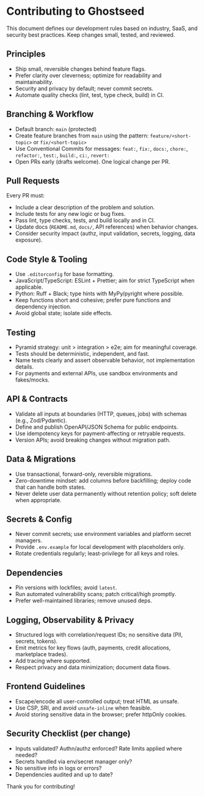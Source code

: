 # Contributing to Ghostseed

This document defines our development rules based on industry, SaaS, and security best practices. Keep changes small, tested, and reviewed.

## Principles
- Ship small, reversible changes behind feature flags.
- Prefer clarity over cleverness; optimize for readability and maintainability.
- Security and privacy by default; never commit secrets.
- Automate quality checks (lint, test, type check, build) in CI.

## Branching & Workflow
- Default branch: `main` (protected)
- Create feature branches from `main` using the pattern: `feature/<short-topic>` or `fix/<short-topic>`
- Use Conventional Commits for messages: `feat:`, `fix:`, `docs:`, `chore:`, `refactor:`, `test:`, `build:`, `ci:`, `revert:`
- Open PRs early (drafts welcome). One logical change per PR.

## Pull Requests
Every PR must:
- Include a clear description of the problem and solution.
- Include tests for any new logic or bug fixes.
- Pass lint, type checks, tests, and build locally and in CI.
- Update docs (`README.md`, `docs/`, API references) when behavior changes.
- Consider security impact (authz, input validation, secrets, logging, data exposure).

## Code Style & Tooling
- Use `.editorconfig` for base formatting.
- JavaScript/TypeScript: ESLint + Prettier; aim for strict TypeScript when applicable.
- Python: Ruff + Black; type hints with MyPy/pyright where possible.
- Keep functions short and cohesive; prefer pure functions and dependency injection.
- Avoid global state; isolate side effects.

## Testing
- Pyramid strategy: unit > integration > e2e; aim for meaningful coverage.
- Tests should be deterministic, independent, and fast.
- Name tests clearly and assert observable behavior, not implementation details.
- For payments and external APIs, use sandbox environments and fakes/mocks.

## API & Contracts
- Validate all inputs at boundaries (HTTP, queues, jobs) with schemas (e.g., Zod/Pydantic).
- Define and publish OpenAPI/JSON Schema for public endpoints.
- Use idempotency keys for payment-affecting or retryable requests.
- Version APIs; avoid breaking changes without migration path.

## Data & Migrations
- Use transactional, forward-only, reversible migrations.
- Zero-downtime mindset: add columns before backfilling; deploy code that can handle both states.
- Never delete user data permanently without retention policy; soft delete when appropriate.

## Secrets & Config
- Never commit secrets; use environment variables and platform secret managers.
- Provide `.env.example` for local development with placeholders only.
- Rotate credentials regularly; least-privilege for all keys and roles.

## Dependencies
- Pin versions with lockfiles; avoid `latest`.
- Run automated vulnerability scans; patch critical/high promptly.
- Prefer well-maintained libraries; remove unused deps.

## Logging, Observability & Privacy
- Structured logs with correlation/request IDs; no sensitive data (PII, secrets, tokens).
- Emit metrics for key flows (auth, payments, credit allocations, marketplace trades).
- Add tracing where supported.
- Respect privacy and data minimization; document data flows.

## Frontend Guidelines
- Escape/encode all user-controlled output; treat HTML as unsafe.
- Use CSP, SRI, and avoid `unsafe-inline` when feasible.
- Avoid storing sensitive data in the browser; prefer httpOnly cookies.

## Security Checklist (per change)
- Inputs validated? Authn/authz enforced? Rate limits applied where needed?
- Secrets handled via env/secret manager only?
- No sensitive info in logs or errors?
- Dependencies audited and up to date?

Thank you for contributing!
